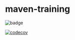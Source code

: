 # maven-training

![badge](https://github.com/mehdi5347/maven_training/actions/workflows/build.yml/badge.svg)

[![codecov](https://codecov.io/gh/AmirMss/maven_training/branch/main/graph/badge.svg?token=3PJ1D1RT3N)](https://codecov.io/gh/AmirMss/maven_training)
